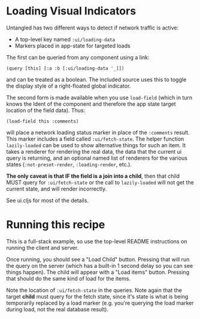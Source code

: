 # Loading Visual Indicators

Untangled has two different ways to detect if network traffic is active:

- A top-level key named `:ui/loading-data`
- Markers placed in app-state for targeted loads

The first can be queried from any component using a link:

```
(query [this] [:a :b [:ui/loading-data '_]])
```

and can be treated as a boolean. The included source uses this to
toggle the display style of a right-floated global indicator.

The second form is made available when you use `load-field` (which in
turn knows the Ident of the component and therefore the app state target
location of the field data). Thus:

```
(load-field this :comments)
```

will place a network loading status marker in place of the `:comments`
result. This marker includes a field called `:ui/fetch-state`. The
helper function `lazily-loaded` can be used to show alternative things
for such an item. It takes a renderer for rendering the real data,
the data that the current ui query is returning, and an optional named
list of renderers for the various states (`:not-preset-render`,
`:loading-render`, etc.).

**The only caveat is that IF the field is a join into a child**, then that
child MUST query for `:ui/fetch-state` or the call to `lazily-loaded`
will not get the current state, and will render incorrectly.

See ui.cljs for most of the details. 

# Running this recipe

This is a full-stack example, so use the top-level README instructions on
running the client and server. 

Once running, you should see a "Load Child" button. Pressing that will
run the query on the server (which has a built-in 1 second delay so you
can see things happen). The child will appear with a "Load items" button.
Pressing that should do the same kind of load for the items.

Note the location of `:ui/fetch-state` in the queries. Note again that
the target **child** must query for the fetch state, since it's state
is what is being temporarily replaced by a load marker (e.g. you're 
querying the load marker during load, not the real database result).

